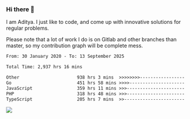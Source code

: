 ### Hi there 👋

I am Aditya. I just like to code, and come up with innovative solutions for regular problems.

Please note that a lot of work I do is on Gitlab and other branches than master, so my contribution graph will be complete mess.

<!--START_SECTION:waka-->

```txt
From: 30 January 2020 - To: 13 September 2025

Total Time: 2,937 hrs 16 mins

Other                      938 hrs 3 mins  >>>>>>>>-----------------   31.94 %
Go                         451 hrs 58 mins >>>>---------------------   15.39 %
JavaScript                 359 hrs 11 mins >>>----------------------   12.23 %
PHP                        318 hrs 48 mins >>>----------------------   10.85 %
TypeScript                 205 hrs 7 mins  >>-----------------------   06.98 %
```

<!--END_SECTION:waka-->

![](https://komarev.com/ghpvc/?username=BrainBuzzer)
